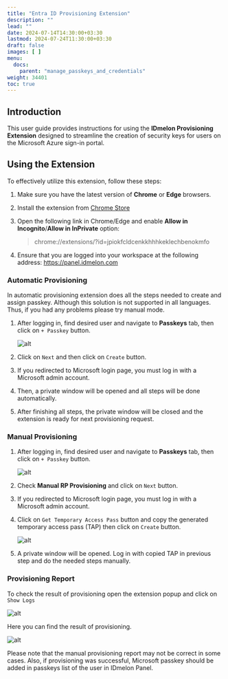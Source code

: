 ```yaml
---
title: "Entra ID Provisioning Extension"
description: ""
lead: ""
date: 2024-07-14T14:30:00+03:30
lastmod: 2024-07-24T11:30:00+03:30
draft: false
images: [ ]
menu:
  docs:
    parent: "manage_passkeys_and_credentials"
weight: 34401
toc: true
---
```


## Introduction

This user guide provides instructions for using the **IDmelon Provisioning Extension** designed to streamline the
creation of
security keys for users on the Microsoft Azure sign-in portal.

## Using the Extension

To effectively utilize this extension, follow these steps:

1. Make sure you have the latest version of **Chrome** or **Edge** browsers.

2. Install the extension
   from [Chrome Store](https://chromewebstore.google.com/detail/idmelon-provisioning/jpiokfcldcenkkhhhkeklechbenokmfo)

3. Open the following link in Chrome/Edge and enable **Allow in Incognito**/**Allow in InPrivate** option:
   > chrome://extensions/?id=jpiokfcldcenkkhhhkeklechbenokmfo

4. Ensure that you are logged into your workspace at the following address: <https://panel.idmelon.com>

### Automatic Provisioning

In automatic provisioning extension does all the steps needed to create and assign passkey. Although this solution is
not supported in all languages. Thus, if you had any problems please try manual mode.

1. After logging in, find desired user and navigate to **Passkeys** tab, then click on `+ Passkey` button.

   ![alt](/images/vendor/provisioning/panel1.jpg)

2. Click on `Next` and then click on `Create` button.

3. If you redirected to Microsoft login page, you must log in with a Microsoft admin account.

4. Then, a private window will be opened and all steps will be done automatically.

5. After finishing all steps, the private window will be closed and the extension is ready for next provisioning
   request.

### Manual Provisioning

1. After logging in, find desired user and navigate to **Passkeys** tab, then click on `+ Passkey` button.

   ![alt](/images/vendor/provisioning/panel1.jpg)

2. Check **Manual RP Provisioning** and click on `Next` button.

3. If you redirected to Microsoft login page, you must log in with a Microsoft admin account.

4. Click on `Get Temporary Access Pass` button and copy the generated temporary access pass (TAP) then click on `Create`
   button.

   ![alt](/images/vendor/provisioning/panel2.jpg)

5. A private window will be opened. Log in with copied TAP in previous step and do the needed steps manually.

### Provisioning Report

To check the result of provisioning open the extension popup and click on `Show Logs`

![alt](/images/vendor/provisioning/extension_popup.jpg)

Here you can find the result of provisioning.

![alt](/images/vendor/provisioning/result.jpg)

Please note that the manual provisioning report may not be correct in some cases. Also, if provisioning was successful,
Microsoft passkey should be added in passkeys list of the user in IDmelon Panel.
